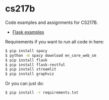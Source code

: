 # cs217b

Code examples and assignments for CS217B.

- [Flask examples](web-services/flask/README.md)

Requirements if you want to run all code in here:

```bash
$ pip install spacy
$ python -m spacy download en_core_web_sm
$ pip install flask
$ pip install flask-restful
$ pip install streamlit
$ pip install graphviz
```

Or you can just do:

```bash
$ pip install -r requirements.txt
```